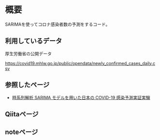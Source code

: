 # 概要
SARIMAを使ってコロナ感染者数の予測をするコード。

## 利用しているデータ
厚生労働省の公開データ

https://covid19.mhlw.go.jp/public/opendata/newly_confirmed_cases_daily.csv

## 参照したページ
- [時系列解析 SARIMA モデルを用いた日本の COVID-19 感染予測実証実験](https://ipsj.ixsq.nii.ac.jp/ej/?action=repository_uri&item_id=213180&file_id=1&file_no=1)

## Qiitaページ

## noteページ
